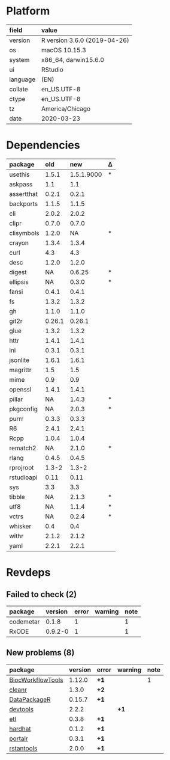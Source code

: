 # Platform

|field    |value                        |
|:--------|:----------------------------|
|version  |R version 3.6.0 (2019-04-26) |
|os       |macOS  10.15.3               |
|system   |x86_64, darwin15.6.0         |
|ui       |RStudio                      |
|language |(EN)                         |
|collate  |en_US.UTF-8                  |
|ctype    |en_US.UTF-8                  |
|tz       |America/Chicago              |
|date     |2020-03-23                   |

# Dependencies

|package    |old    |new        |Δ  |
|:----------|:------|:----------|:--|
|usethis    |1.5.1  |1.5.1.9000 |*  |
|askpass    |1.1    |1.1        |   |
|assertthat |0.2.1  |0.2.1      |   |
|backports  |1.1.5  |1.1.5      |   |
|cli        |2.0.2  |2.0.2      |   |
|clipr      |0.7.0  |0.7.0      |   |
|clisymbols |1.2.0  |NA         |*  |
|crayon     |1.3.4  |1.3.4      |   |
|curl       |4.3    |4.3        |   |
|desc       |1.2.0  |1.2.0      |   |
|digest     |NA     |0.6.25     |*  |
|ellipsis   |NA     |0.3.0      |*  |
|fansi      |0.4.1  |0.4.1      |   |
|fs         |1.3.2  |1.3.2      |   |
|gh         |1.1.0  |1.1.0      |   |
|git2r      |0.26.1 |0.26.1     |   |
|glue       |1.3.2  |1.3.2      |   |
|httr       |1.4.1  |1.4.1      |   |
|ini        |0.3.1  |0.3.1      |   |
|jsonlite   |1.6.1  |1.6.1      |   |
|magrittr   |1.5    |1.5        |   |
|mime       |0.9    |0.9        |   |
|openssl    |1.4.1  |1.4.1      |   |
|pillar     |NA     |1.4.3      |*  |
|pkgconfig  |NA     |2.0.3      |*  |
|purrr      |0.3.3  |0.3.3      |   |
|R6         |2.4.1  |2.4.1      |   |
|Rcpp       |1.0.4  |1.0.4      |   |
|rematch2   |NA     |2.1.0      |*  |
|rlang      |0.4.5  |0.4.5      |   |
|rprojroot  |1.3-2  |1.3-2      |   |
|rstudioapi |0.11   |0.11       |   |
|sys        |3.3    |3.3        |   |
|tibble     |NA     |2.1.3      |*  |
|utf8       |NA     |1.1.4      |*  |
|vctrs      |NA     |0.2.4      |*  |
|whisker    |0.4    |0.4        |   |
|withr      |2.1.2  |2.1.2      |   |
|yaml       |2.2.1  |2.2.1      |   |

# Revdeps

## Failed to check (2)

|package   |version |error |warning |note |
|:---------|:-------|:-----|:-------|:----|
|codemetar |0.1.8   |1     |        |1    |
|RxODE     |0.9.2-0 |1     |        |1    |

## New problems (8)

|package                                            |version |error  |warning |note |
|:--------------------------------------------------|:-------|:------|:-------|:----|
|[BiocWorkflowTools](problems.md#biocworkflowtools) |1.12.0  |__+1__ |        |1    |
|[cleanr](problems.md#cleanr)                       |1.3.0   |__+2__ |        |     |
|[DataPackageR](problems.md#datapackager)           |0.15.7  |__+1__ |        |     |
|[devtools](problems.md#devtools)                   |2.2.2   |       |__+1__  |     |
|[etl](problems.md#etl)                             |0.3.8   |__+1__ |        |     |
|[hardhat](problems.md#hardhat)                     |0.1.2   |__+1__ |        |     |
|[portalr](problems.md#portalr)                     |0.3.1   |__+1__ |        |     |
|[rstantools](problems.md#rstantools)               |2.0.0   |__+1__ |        |     |


